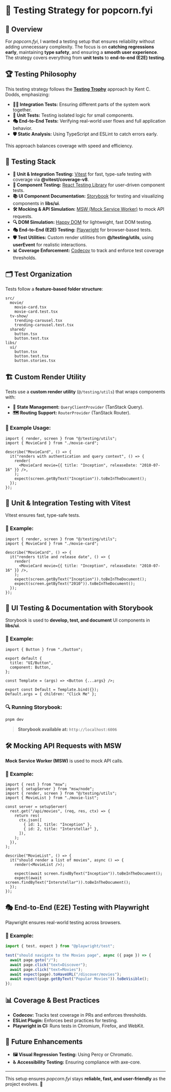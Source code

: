 # 🧪 Testing Strategy for popcorn.fyi

## 🔄 Overview

For _popcorn.fyi_, I wanted a testing setup that ensures reliability without adding unnecessary complexity. The focus is on **catching regressions early**, maintaining **type safety**, and ensuring a **smooth user experience**. The strategy covers everything from **unit tests** to **end-to-end (E2E) testing**.

## 🏆 Testing Philosophy

This testing strategy follows the **[Testing Trophy](https://kentcdodds.com/blog/the-testing-trophy-and-testing-classifications)** approach by Kent C. Dodds, emphasizing:

- **🏋️‍♂️ Integration Tests:** Ensuring different parts of the system work together.
- **🧩 Unit Tests:** Testing isolated logic for small components.
- **🎭 End-to-End Tests:** Verifying real-world user flows and full application behavior.
- **🛡️ Static Analysis:** Using TypeScript and ESLint to catch errors early.

This approach balances coverage with speed and efficiency.

## 🧰 Testing Stack

- **🧩 Unit & Integration Testing:** [Vitest](https://vitest.dev/) for fast, type-safe testing with coverage via **@vitest/coverage-v8**.
- **🧱 Component Testing:** [React Testing Library](https://testing-library.com/docs/react-testing-library/intro) for user-driven component tests.
- **📚 UI Component Documentation:** [Storybook](https://storybook.js.org/) for testing and visualizing components in **libs/ui**.
- **🛠️ Mocking & API Simulation:** [MSW (Mock Service Worker)](https://mswjs.io/) to mock API requests.
- **🔍 DOM Simulation:** [Happy DOM](https://github.com/capricorn86/happy-dom) for lightweight, fast DOM testing.
- **🎭 End-to-End (E2E) Testing:** [Playwright](https://playwright.dev/) for browser-based tests.
- **🛡️ Test Utilities:** Custom render utilities from **@/testing/utils**, using **userEvent** for realistic interactions.
- **📊 Coverage Enforcement:** [Codecov](https://about.codecov.io/) to track and enforce test coverage thresholds.

## 🗂️ Test Organization

Tests follow a **feature-based folder structure**:

```
src/
  movie/
    movie-card.tsx
    movie-card.test.tsx
  tv-show/
    trending-carousel.tsx
    trending-carousel.test.tsx
  shared/
    button.tsx
    button.test.tsx
libs/
  ui/
    button.tsx
    button.test.tsx
    button.stories.tsx
```

## 🏗️ Custom Render Utility

Tests use a **custom render utility** (`@/testing/utils`) that wraps components with:

- **🔄 State Management:** `QueryClientProvider` (TanStack Query).
- **🗺️ Routing Support:** `RouterProvider` (TanStack Router).

### 🧪 Example Usage:

```tsx
import { render, screen } from "@/testing/utils";
import { MovieCard } from "./movie-card";

describe("MovieCard", () => {
  it("renders with authentication and query context", () => {
    render(
      <MovieCard movie={{ title: "Inception", releaseDate: "2010-07-16" }} />,
    );
    expect(screen.getByText("Inception")).toBeInTheDocument();
  });
});
```

## 🧩 Unit & Integration Testing with Vitest

Vitest ensures fast, type-safe tests.

### 🧪 Example:

```tsx
import { render, screen } from "@/testing/utils";
import { MovieCard } from "./movie-card";

describe("MovieCard", () => {
  it("renders title and release date", () => {
    render(
      <MovieCard movie={{ title: "Inception", releaseDate: "2010-07-16" }} />,
    );
    expect(screen.getByText("Inception")).toBeInTheDocument();
    expect(screen.getByText("2010")).toBeInTheDocument();
  });
});
```

## 🧱 UI Testing & Documentation with Storybook

Storybook is used to **develop, test, and document** UI components in **libs/ui**.

### 🧪 Example:

```tsx
import { Button } from "./button";

export default {
  title: "UI/Button",
  component: Button,
};

const Template = (args) => <Button {...args} />;

export const Default = Template.bind({});
Default.args = { children: "Click Me" };
```

### 🔍 Running Storybook:

```bash
pnpm dev
```

> **Storybook available at:** `http://localhost:6006`

## 🛠️ Mocking API Requests with MSW

**Mock Service Worker (MSW)** is used to mock API calls.

### 🧪 Example:

```tsx
import { rest } from "msw";
import { setupServer } from "msw/node";
import { render, screen } from "@/testing/utils";
import { MovieList } from "./movie-list";

const server = setupServer(
  rest.get("/api/movies", (req, res, ctx) => {
    return res(
      ctx.json([
        { id: 1, title: "Inception" },
        { id: 2, title: "Interstellar" },
      ]),
    );
  }),
);

describe("MovieList", () => {
  it("should render a list of movies", async () => {
    render(<MovieList />);

    expect(await screen.findByText("Inception")).toBeInTheDocument();
    expect(await screen.findByText("Interstellar")).toBeInTheDocument();
  });
});
```

## 🎭 End-to-End (E2E) Testing with Playwright

Playwright ensures real-world testing across browsers.

### 🧪 Example:

```ts
import { test, expect } from "@playwright/test";

test("should navigate to the Movies page", async ({ page }) => {
  await page.goto("/");
  await page.click("text=Discover");
  await page.click("text=Movies");
  await expect(page).toHaveURL("/discover/movies");
  await expect(page.getByText("Popular Movies")).toBeVisible();
});
```

## 📊 Coverage & Best Practices

- **Codecov:** Tracks test coverage in PRs and enforces thresholds.
- **ESLint Plugin:** Enforces best practices for testing.
- **Playwright in CI:** Runs tests in Chromium, Firefox, and WebKit.

## 🚀 Future Enhancements

- **🖼️ Visual Regression Testing:** Using Percy or Chromatic.
- **♿ Accessibility Testing:** Ensuring compliance with axe-core.

---

This setup ensures _popcorn.fyi_ stays **reliable, fast, and user-friendly** as the project evolves. 🚀
